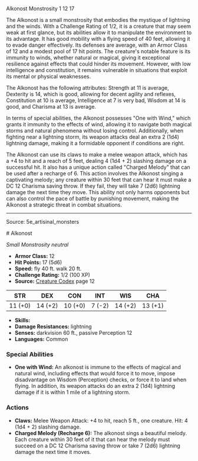 <MonsterName/>Alkonost</MonsterName>
<CreatureType/>Monstrosity</CreatureType>
<CR/>1</CR>
<AC/>12</AC>
<HP/>17</HP>
<summary>The Alkonost is a small monstrosity that embodies the mystique of lightning and the winds. With a Challenge Rating of 1/2, it is a creature that may seem weak at first glance, but its abilities allow it to manipulate the environment to its advantage. It has good mobility with a flying speed of 40 feet, allowing it to evade danger effectively. Its defenses are average, with an Armor Class of 12 and a modest pool of 17 hit points. The creature's notable feature is its immunity to winds, whether natural or magical, giving it exceptional resilience against effects that could hinder its movement. However, with low intelligence and constitution, it remains vulnerable in situations that exploit its mental or physical weaknesses.</summary>

<detail>

The Alkonost has the following attributes: Strength at 11 is average, Dexterity is 14, which is good, allowing for decent agility and reflexes, Constitution at 10 is average, Intelligence at 7 is very bad, Wisdom at 14 is good, and Charisma at 13 is average. 

In terms of special abilities, the Alkonost possesses "One with Wind," which grants it immunity to the effects of wind, allowing it to navigate both magical storms and natural phenomena without losing control. Additionally, when fighting near a lightning storm, its weapon attacks deal an extra 2 (1d4) lightning damage, making it a formidable opponent if conditions are right.

The Alkonost can use its claws to make a melee weapon attack, which has a +4 to hit and a reach of 5 feet, dealing 4 (1d4 + 2) slashing damage on a successful hit. It also has a unique action called "Charged Melody" that can be used after a recharge of 6. This action involves the Alkonost singing a captivating melody; any creature within 30 feet that can hear it must make a DC 12 Charisma saving throw. If they fail, they will take 7 (2d6) lightning damage the next time they move. This ability not only harms opponents but can also control the pace of battle by punishing movement, making the Alkonost a strategic threat in combat situations.</detail>



---

Source: 5e_artisinal_monsters

<statblock>
# Alkonost

*Small* *Monstrosity* *neutral*

- **Armor Class:** 12
- **Hit Points:** 17 (5d6)
- **Speed:** fly 40 ft. walk 20 ft.
- **Challenge Rating:** 1/2 (100 XP)
- **Source:** [Creature Codex](https://koboldpress.com/kpstore/product/creature-codex-for-5th-edition-dnd) page 12

| STR | DEX | CON | INT | WIS | CHA |
| --- | --- | --- | --- | --- | --- |
| 11 (+0) | 14 (+2) | 10 (+0) | 7 (-2) | 14 (+2) | 13 (+1) |

- **Skills:** 
- **Damage Resistances:** lightning
- **Senses:** darkvision 60 ft., passive Perception 12
- **Languages:** Common

### Special Abilities

- **One with Wind:** An alkonost is immune to the effects of magical and natural wind, including effects that would force it to move, impose disadvantage on Wisdom (Perception) checks, or force it to land when flying. In addition, its weapon attacks do an extra 2 (1d4) lightning damage if it is within 1 mile of a lightning storm.

### Actions

- **Claws:** Melee Weapon Attack: +4 to hit, reach 5 ft., one creature. Hit: 4 (1d4 + 2) slashing damage.
- **Charged Melody (Recharge 6):** The alkonost sings a beautiful melody. Each creature within 30 feet of it that can hear the melody must succeed on a DC 12 Charisma saving throw or take 7 (2d6) lightning damage the next time it moves.


</statblock>


